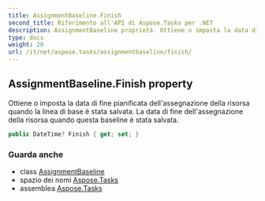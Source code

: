 ```yaml
---
title: AssignmentBaseline.Finish
second_title: Riferimento all'API di Aspose.Tasks per .NET
description: AssignmentBaseline proprietà. Ottiene o imposta la data di fine pianificata dellassegnazione della risorsa quando la linea di base è stata salvata. La data di fine dellassegnazione della risorsa quando questa baseline è stata salvata.
type: docs
weight: 20
url: /it/net/aspose.tasks/assignmentbaseline/finish/
---
```

## AssignmentBaseline.Finish property

Ottiene o imposta la data di fine pianificata dell'assegnazione della risorsa quando la linea di base è stata salvata. La data di fine dell'assegnazione della risorsa quando questa baseline è stata salvata.

```csharp
public DateTime? Finish { get; set; }
```

### Guarda anche

* class [AssignmentBaseline](../)
* spazio dei nomi [Aspose.Tasks](../../assignmentbaseline/)
* assemblea [Aspose.Tasks](../../../)


